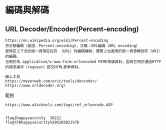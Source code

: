 # 編碼與解碼

## URL Decoder/Encoder(Percent-encoding)
```
https://en.wikipedia.org/wiki/Percent-encoding
百分號編碼（英語：Percent-encoding），又稱：URL編碼（URL encoding）
是特定上下文的統一資源定位符 （URL）的編碼機制，實際上也適用於統一資源標誌符（URI）的編碼。
也用於為 application/x-www-form-urlencoded MIME準備資料，因為它用於通過HTTP的請求操作（request）提交HTML表單資料。
```
```
線上工具
https://meyerweb.com/eric/tools/dencoder/
https://www.urldecoder.org/
```
範例
```
https://www.w3schools.com/tags/ref_urlencode.ASP


flag{happysecurity  2021}
flag%7Bhappysecurity%20%202021%7D
```
